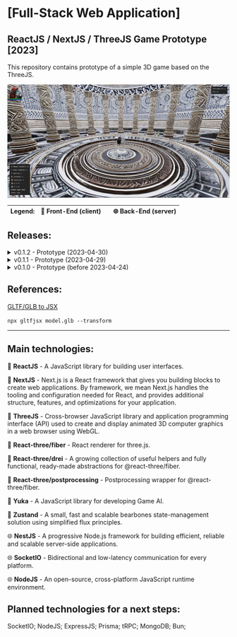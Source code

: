 # [Full-Stack Web Application]

## ReactJS / NextJS / ThreeJS Game Prototype [2023]

This repository contains prototype of a simple 3D game based on the ThreeJS.

![Preview](/git/preview.jpg)

| Legend: | 🐲 Front-End (client) |     | 🌐 Back-End (server) |
| ------ | --------------------- | --- | -------------------- |

## Releases:

<details>
<summary>v0.1.2 - Prototype (2023-04-30)</summary>

### Bug fixes:

- 🐲 Moved canvas objects from the game store to React references

</details>

<details>
<summary>v0.1.1 - Prototype (2023-04-29)</summary>

### Bug fixes:

- 🐲 Restructured the project
- 🐲 Optimized Zustand stores
- 🐲 Removed unused cannon physics engine
- 🐲 Refactores stores
- 🐲 Isolated rogue model from hero component
- 🐲 Entity manager moved to app store

### New features:

- 🐲 Scene loading indicator
- 🐲 Each unit has YukaJS vehicle
</details>

<details>
<summary>v0.1.0 - Prototype (before 2023-04-24)</summary>

### New features:

- 🐲 Initialized UI prototype - ReactJS
- 🐲 Prepared a simply 3D scene - ThreeJS, ReactThree
- 🐲 Included path finding movement system - YukaJS
- 🐲 Initialized units store - Zustand
- 🐲 Started auto-targeting system
- 🌐 Initialized backend server - NestJS, SocketIO

</details>

## References:

[GLTF/GLB to JSX](https://github.com/pmndrs/gltfjsx)

`npx gltfjsx model.glb --transform`

---

## Main technologies:

🐲 **ReactJS** - A JavaScript library for building user interfaces.

🐲 **NextJS** - Next.js is a React framework that gives you building blocks to create web applications. By framework, we mean Next.js handles the tooling and configuration needed for React, and provides additional structure, features, and optimizations for your application.

🐲 **ThreeJS** - Cross-browser JavaScript library and application programming interface (API) used to create and display animated 3D computer graphics in a web browser using WebGL.

🐲 **React-three/fiber** - React renderer for three.js.

🐲 **React-three/drei** - A growing collection of useful helpers and fully functional, ready-made abstractions for @react-three/fiber.

🐲 **React-three/postprocessing** - Postprocessing wrapper for @react-three/fiber.

🐲 **Yuka** - A JavaScript library for developing Game AI.

🐲 **Zustand** - A small, fast and scalable bearbones state-management solution using simplified flux principles.

🌐 **NestJS** - A progressive Node.js framework for building efficient, reliable and scalable server-side applications.

🌐 **SocketIO** - Bidirectional and low-latency communication for every platform.

🌐 **NodeJS** - An open-source, cross-platform JavaScript runtime environment.

## Planned technologies for a next steps:

SocketIO; NodeJS; ExpressJS; Prisma; tRPC; MongoDB; Bun;
